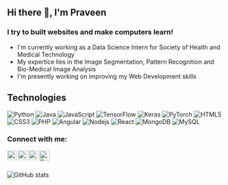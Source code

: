## Hi there 👋, I'm Praveen

### I try to built websites and make computers learn!

 - I'm currently working as a Data Science Intern for Society of Health and Medical Technology 
 - My expertice lies in the Image Segmentation, Pattern Recognition and Bio-Medical Image Analysis
 - I'm presently working on improving my Web Development skills

## Technologies
![Python](https://img.shields.io/badge/-Python-black?style=flat-square&logo=Python)
![Java](https://img.shields.io/badge/-java-E34A86?style=flat-square&logo=java)
![JavaScript](https://img.shields.io/badge/-JavaScript-black?style=flat-square&logo=javascript)
![TensorFlow](https://img.shields.io/badge/-TensorFlow-black?style=flat-square&logo=TensorFlow)
![Keras](https://img.shields.io/badge/-Keras-black?style=flat-square&logo=keras)
![PyTorch](https://img.shields.io/badge/-PyTorch-black?style=flat-square&logo=PyTorch)
![HTML5](https://img.shields.io/badge/-HTML5-E34F26?style=flat-square&logo=html5&logoColor=white)
![CSS3](https://img.shields.io/badge/-CSS3-1572B6?style=flat-square&logo=css3)
![PHP](https://img.shields.io/badge/-PHP-black?style=flat-square&logo=PHP)
![Angular](https://img.shields.io/badge/-Angular-black?style=flat-square&logo=Angular)
![Nodejs](https://img.shields.io/badge/-Nodejs-black?style=flat-square&logo=Node.js)
![React](https://img.shields.io/badge/-React-black?style=flat-square&logo=react)
![MongoDB](https://img.shields.io/badge/-MongoDB-black?style=flat-square&logo=mongodb)
![MySQL](https://img.shields.io/badge/-MySQL-black?style=flat-square&logo=mysql)







### Connect with me:
<a href="https://www.reddit.com/user/ThePokemonKiller53">
  <img align="left" alt="Praveen's Reddit" width="22px" src="https://raw.githubusercontent.com/peterthehan/peterthehan/master/assets/reddit.svg" />
</a>
<a href="https://www.linkedin.com/in/praveen-raj-47745118b/">
  <img align="left" alt="Praveen's LinkedIN" width="22px" src="https://raw.githubusercontent.com/peterthehan/peterthehan/master/assets/linkedin.svg" />
</a>
<a href="https://open.spotify.com/user/khp6d12uz8rp27giejkmmtzgy">
  <img align="left" alt="Praveen's Spotify" width="22px" src="https://raw.githubusercontent.com/peterthehan/peterthehan/master/assets/spotify.svg" />
</a>
<a href="https://www.youtube.com/channel/UC9bbzeVnCyKVmAKYk3LGmCw/featured">
  <img align="left" alt="Praveen's Youtube" width="24px" src="https://raw.githubusercontent.com/peterthehan/peterthehan/master/assets/youtube.svg" />
</a>

<br>
<br>

![GitHub stats](https://github-readme-stats.vercel.app/api?username=praveenraj087&show_icons=true)  
<!-- [![Top Langs](https://github-readme-stats.vercel.app/api/top-langs/?username=praveenraj087&layout=compact)](https://github.com/anuraghazra/github-readme-stats) -->





<!---

- 👋 Hi, I’m @praveenraj087
- 👀 I’m interested in ...
- 🌱 I’m currently learning ...
- 💞️ I’m looking to collaborate on ...
- 📫 How to reach me ...


praveenraj087/praveenraj087 is a ✨ special ✨ repository because its `README.md` (this file) appears on your GitHub profile.
You can click the Preview link to take a look at your changes.
--->
